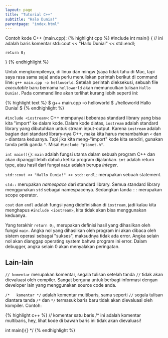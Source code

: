 ```yaml
---
layout: page
title: "Tutorial C++"
subtitle: "Halo Dunia!"
parentpage: "index.html"
---
```


Contoh kode C++ (main.cpp):
{% highlight cpp %}
#include <iostream>
int main()
{
    // ini adalah baris komentar
    std::cout << "Hallo Dunia!" << std::endl;

    return 0;
}
{% endhighlight %}

Untuk mengkompilenya, di linux dan mingw (saya tidak tahu di Mac, tapi saya rasa sama saja) anda perlu menuliskan perintah berikut di command line: `g++ main.cpp -o helloworld`. Setelah perintah dieksekusi, sebuah file *executable* baru bernama `helloworld` akan memunculkan tulisan `Hallo Dunia!`.  Pada command line akan terlihat kurang lebih seperti ini:

{% highlight text %}
$ g++ main.cpp -o helloworld
$ ./helloworld
Hallo Dunia!
$
{% endhighlight %}

`#include <iostream>`: C++ mempunyai beberapa standard library yang bisa kita "import" ke dalam kode. Dalam kode diatas, `iostream` adalah standard library yang dibutuhkan untuk stream input-output. Karena `iostream` adalah bagian dari standard library-nya C++, maka kita harus menambahkan `<` dan `>` diantara keduanya. Tapi jika kita meng-"import" kode kita sendiri, gunakan tanda petik ganda `"`. Misal `#include "planet.h"`.

`int main(){}`: `main` adalah fungsi utama dalam sebuah program C++ dan akan dipanggil lebih dahulu ketika program dijalankan. `int` adalah return type, atau hasil dari fungsi `main` adalah berupa *integer*.

`std::cout << "Hallo Dunia!" << std::endl;` merupakan sebuah statement. 

`std::` merupakan *namespace* dari standard library. Semua standard library menggunakan `std` sebagai namespacenya. Sedangkan tanda `::` merupakan scope operator.

`cout` dan `endl` adalah fungsi yang didefinisikan di `iostream`, jadi kalau kita menghapus `#include <iostream>`, kita tidak akan bisa menggunakan keduanya.

Yang terakhir `return 0;`, merupakan definisi hasil yang dihasilkan oleh fungsi `main`. Angka nol yang dihasilkan oleh program ini akan dibaca oleh sistem operasi sebagai "sukses", maksudnya tidak ada error. Angka selain nol akan dianggap operating system bahwa program ini error. Dalam debugger, angka selain 0 akan menyalakan peringatan.

## Lain-lain

`// komentar` merupakan komentar, segala tulisan setelah tanda `//` tidak akan dievaluasi oleh compiler. Sangat berguna untuk berbagi informasi dengan developer lain yang menggunakan source code anda.

`/*   komentar */` adalah komentar multibaris, sama seperti `//` segala tulisan diantara tanda `/*` dan `*/` termasuk baris baru tidak akan dievaluasi oleh kompiler. Contoh:

{% highlight c++ %}
// komentar satu baris
/*
ini adalah komentar multibaris, 
hey, lihat kode di bawah baris ini tidak akan dievaluasi!

int main(){}
*/
{% endhighlight %}
